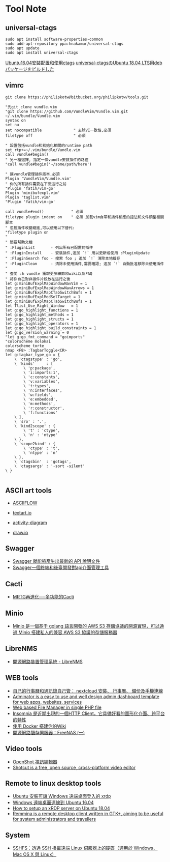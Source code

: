 Tool Note
=======

universal-ctags
----------

```
sudo apt install software-properties-common
sudo add-apt-repository ppa:hnakamur/universal-ctags
sudo apt update
sudo apt install universal-ctags
```

[Ubuntu16.04安裝配置和使用ctags](https://www.itread01.com/content/1532971656.html)
[universal-ctagsのUbuntu 18.04 LTS用debパッケージをビルドした](https://hnakamur.github.io/blog/2018/06/08/build-universal-ctags-deb-for-ubuntu-18.04-lts/)

vimrc
----------

```
git clone https://philipkotw@bitbucket.org/philipkotw/tools.git

```

```
"先git clone vundle.vim
"git clone https://github.com/VundleVim/Vundle.vim.git ~/.vim/bundle/Vundle.vim
syntax on
set nu
set nocompatible              " 去除VI一致性,必須
filetype off                  " 必須

" 設置包括vundle和初始化相關的runtime path
set rtp+=~/.vim/bundle/Vundle.vim
call vundle#begin()
" 另一種選擇, 指定一個vundle安裝插件的路徑
"call vundle#begin('~/some/path/here')

" 讓vundle管理插件版本,必須
Plugin 'VundleVim/Vundle.vim'
" 你的所有插件需要在下面這行之前
"Plugin 'fatih/vim-go'
Plugin 'minibufexpl.vim'
Plugin 'taglist.vim'
"Plugin 'fatih/vim-go'

call vundle#end()            " 必須
filetype plugin indent on    " 必須 加載vim自帶和插件相應的語法和文件類型相關腳本
" 忽視插件改變縮進,可以使用以下替代:
"filetype plugin on
"
" 簡要幫助文檔
" :PluginList       - 列出所有已配置的插件
" :PluginInstall    - 安裝插件,追加 `!` 用以更新或使用 :PluginUpdate
" :PluginSearch foo - 搜索 foo ; 追加 `!` 清除本地緩存
" :PluginClean      - 清除未使用插件,需要確認; 追加 `!` 自動批准移除未使用插件
"
" 查閱 :h vundle 獲取更多細節和wiki以及FAQ
" 將你自己對非插件片段放在這行之後
let g:miniBufExplMapWindowNavVim = 1
let g:miniBufExplMapWindowNavArrows = 1
let g:miniBufExplMapCTabSwitchBufs = 1
let g:miniBufExplModSelTarget = 1
let g:miniBufExplMapCTabSwitchBufs = 1
let Tlist_Use_Right_Window   = 1
let g:go_highlight_functions = 1
let g:go_highlight_methods = 1
let g:go_highlight_structs = 1
let g:go_highlight_operators = 1
let g:go_highlight_build_constraints = 1
let g:go_version_warning = 0
"let g:go_fmt_command = "goimports"
"colorscheme molokai
colorscheme torte
nmap <F8> :TagbarToggle<CR>
let g:tagbar_type_go = {
    \ 'ctagstype' : 'go',
    \ 'kinds'     : [
        \ 'p:package',
        \ 'i:imports:1',
        \ 'c:constants',
        \ 'v:variables',
        \ 't:types',
        \ 'n:interfaces',
        \ 'w:fields',
        \ 'e:embedded',
        \ 'm:methods',
        \ 'r:constructor',
        \ 'f:functions'
    \ ],
    \ 'sro' : '.',
    \ 'kind2scope' : {
        \ 't' : 'ctype',
        \ 'n' : 'ntype'
    \ },
    \ 'scope2kind' : {
        \ 'ctype' : 't',
        \ 'ntype' : 'n'
    \ },
    \ 'ctagsbin'  : 'gotags',
    \ 'ctagsargs' : '-sort -silent'
\ }


```

ASCII art tools
----------

  * [ASCIIFLOW](http://asciiflow.com/)

  * [textart.io ](https://textart.io/sequence)

  * [activity-diagram](http://plantuml.com/zh/activity-diagram-beta )

  * [draw.io](https://www.draw.io)

Swagger
----------

  * [Swagger 就能夠產生出最新的 API 說明文件](https://medium.com/@kodofish/swagger-codegen-%E8%87%AA%E5%8B%95%E7%94%A2%E7%94%9F%E6%96%87%E4%BB%B6%E7%9A%84%E5%B7%A5%E5%85%B7-a01369046cce)
  * [Swagger一個終端和後臺開發對api介面管理工具](https://www.itread01.com/content/1548683464.html)

Cacti
----------

  * [MRTG再進化──多功能的Cacti](http://www.rl-tech.com.tw/zh-tw/article_info.php?id=44)

Minio
----------
  * [Minio 是一個基于 golang 語言開發的 AWS S3 存儲協議的開源實現，可以通過 Minio 搭建私人的兼容 AWS S3 協議的存儲服務器](https://www.itread01.com/articles/1474594578.html)


LibreNMS
----------
  * [開源網路裝置管理系統 - LibreNMS](http://blog.jason.tools/2017/06/librenms-networkmanager-good.html)

WEB tools
----------

  * [自己的行事曆和通訊錄自己管： nextcloud 安裝、 行事曆、 備份及手機連線](http://newtoypia.blogspot.com/2019/04/nextcloud.html#more)
  * [Adminator is a easy to use and well design admin dashboard template for web apps, websites, services](https://github.com/puikinsh/Adminator-admin-dashboard)
  * [Web based File Manager in single PHP file](https://tinyfilemanager.github.io/docs/)
  * [Insomnia 是近期出現的一個HTTP Client，它具備好看的圖形化介面、跨平台的特性](https://insomnia.rest/)
  * [使用 Docker 搭建你的Wiki](https://blog.csdn.net/weixin_33881050/article/details/87948518)
  * [開源網路儲存伺服器：FreeNAS (一)](https://ithelp.ithome.com.tw/m/articles/10219068)

Video tools
----------

  * [OpenShot 視訊編輯器](https://www.openshot.org/zh-hant/)
  * [Shotcut is a free, open source, cross-platform video editor](https://www.shotcut.org/)

Remote to linux desktop tools
----------
  * [Ubuntu 安裝可讓 Windows 遠端桌面登入的 xrdp](https://www.ichiayi.com/wiki/tech/ubuntu_xrdp)
  * [Windows 遠端桌面連線到 Ubuntu 16.04](http://honglung.pixnet.net/blog/post/167257893-windows-%E9%81%A0%E7%AB%AF%E6%A1%8C%E9%9D%A2%E9%80%A3%E7%B7%9A%E5%88%B0-ubuntu-16.04)
  * [How to setup an xRDP server on Ubuntu 18.04](https://medium.com/@vivekteega/how-to-setup-an-xrdp-server-on-ubuntu-18-04-89f7e205bd4e)
  * [Remmina is a remote desktop client written in GTK+, aiming to be useful for system administrators and travellers](https://remmina.org/)

System
----------

  * [SSHFS：透過 SSH 掛載遠端 Linux 伺服器上的硬碟（適用於 Windows、Mac OS X 與 Linux）](https://blog.gtwang.org/linux/sshfs-ssh-linux-windows-mac-os-x/)

